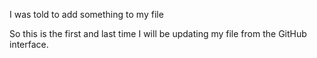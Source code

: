 I was told to add something to my file

So this is the first and last time I will be updating my file from the GitHub interface.
